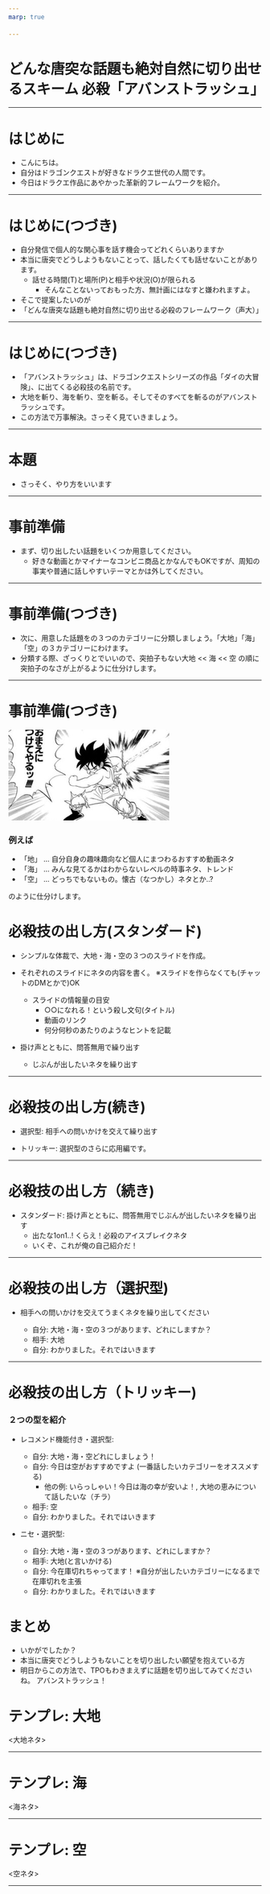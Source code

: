 ```yaml
---
marp: true

---
```

# どんな唐突な話題も絶対自然に切り出せるスキーム 必殺「アバンストラッシュ」

---
# はじめに

- こんにちは。
- 自分はドラゴンクエストが好きなドラクエ世代の人間です。
- 今日はドラクエ作品にあやかった革新的フレームワークを紹介。

---

# はじめに(つづき)

- 自分発信で個人的な関心事を話す機会ってどれくらいありますか
- 本当に唐突でどうしようもないことって、話したくても話せないことがあります。
  - 話せる時間(T)と場所(P)と相手や状況(O)が限られる
    - そんなことないっておもった方、無計画にはなすと嫌われますよ。
- そこで提案したいのが
- 「どんな唐突な話題も絶対自然に切り出せる必殺のフレームワーク（声大）」

---

# はじめに(つづき)

- 「アバンストラッシュ」は、ドラゴンクエストシリーズの作品「ダイの大冒険」、に出てくる必殺技の名前です。
- 大地を斬り、海を斬り、空を斬る。そしてそのすべてを斬るのがアバンストラッシュです。
- この方法で万事解決。さっそく見ていきましょう。

---

# 本題

- さっそく、やり方をいいます

---

# 事前準備

- まず、切り出したい話題をいくつか用意してください。
  - 好きな動画とかマイナーなコンビニ商品とかなんでもOKですが、周知の事実や普通に話しやすいテーマとかは外してください。

---
# 事前準備(つづき)

- 次に、用意した話題をの３つのカテゴリーに分類しましょう。「大地」「海」「空」の３カテゴリーにわけます。
- 分類する際、ざっくりとでいいので、突拍子もない大地 << 海 << 空 の順に突拍子のなさが上がるように仕分けします。

---

# 事前準備(つづき)

![bg left:40%](../img/abanstrash-thumbnail.jpg)

### 例えば

- 「地」 ... 自分自身の趣味趣向など個人にまつわるおすすめ動画ネタ
- 「海」 ... みんな見てるかはわからないレベルの時事ネタ、トレンド
- 「空」 ... どっちでもないもの。懐古（なつかし）ネタとか..?

のように仕分けします。

# 必殺技の出し方(スタンダード)

- シンプルな体裁で、大地・海・空の３つのスライドを作成。

- それぞれのスライドにネタの内容を書く。 ※スライドを作らなくても(チャットのDMとかで)OK
    - スライドの情報量の目安
      - ○○になれる！という殺し文句(タイトル)
      - 動画のリンク
      - 何分何秒のあたりのようなヒントを記載

- 掛け声とともに、問答無用で繰り出す
    - じぶんが出したいネタを繰り出す

---

# 必殺技の出し方(続き)

- 選択型: 相手への問いかけを交えて繰り出す

- トリッキー: 選択型のさらに応用編です。

---

# 必殺技の出し方（続き)

- スタンダード: 掛け声とともに、問答無用でじぶんが出したいネタを繰り出す
  - 出たな1on1..! くらえ！必殺のアイスブレイクネタ
  - いくぞ、これが俺の自己紹介だ！

---

# 必殺技の出し方（選択型)

- 相手への問いかけを交えてうまくネタを繰り出してください

  - 自分: 大地・海・空の３つがあります、どれにしますか？
  - 相手: 大地
  - 自分: わかりました。それではいきます

---
# 必殺技の出し方（トリッキー)

### ２つの型を紹介

- レコメンド機能付き・選択型: 
  - 自分: 大地・海・空どれにしましょう！ 
  - 自分: 今日は空がおすすめですよ (一番話したいカテゴリーをオススメする)
    - 他の例: いらっしゃい！今日は海の幸が安いよ！, 大地の恵みについて話したいな（チラ）
  - 相手: 空
  - 自分: わかりました。それではいきます

- ニセ・選択型:
  - 自分: 大地・海・空の３つがあります、どれにしますか？
  - 相手: 大地(と言いかける)
  - 自分: 今在庫切れちゃってます！  ※自分が出したいカテゴリーになるまで在庫切れを主張
  - 自分: わかりました。それではいきます

# まとめ

- いかがでしたか？
- 本当に唐突でどうしようもないことを切り出したい願望を抱えている方
- 明日からこの方法で、TPOもわきまえずに話題を切り出してみてくださいね。 アバンストラッシュ！

# テンプレ: 大地

<大地ネタ>

---

# テンプレ: 海

<海ネタ>

---

# テンプレ: 空

<空ネタ>

---
